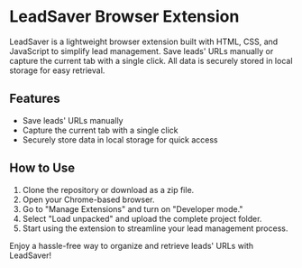 # LeadSaver Browser Extension

LeadSaver is a lightweight browser extension built with HTML, CSS, and JavaScript to simplify lead management. Save leads' URLs manually or capture the current tab with a single click. All data is securely stored in local storage for easy retrieval.

## Features
- Save leads' URLs manually
- Capture the current tab with a single click
- Securely store data in local storage for quick access

## How to Use
1. Clone the repository or download as a zip file.
2. Open your Chrome-based browser.
3. Go to "Manage Extensions" and turn on "Developer mode."
4. Select "Load unpacked" and upload the complete project folder.
5. Start using the extension to streamline your lead management process.

Enjoy a hassle-free way to organize and retrieve leads' URLs with LeadSaver!
